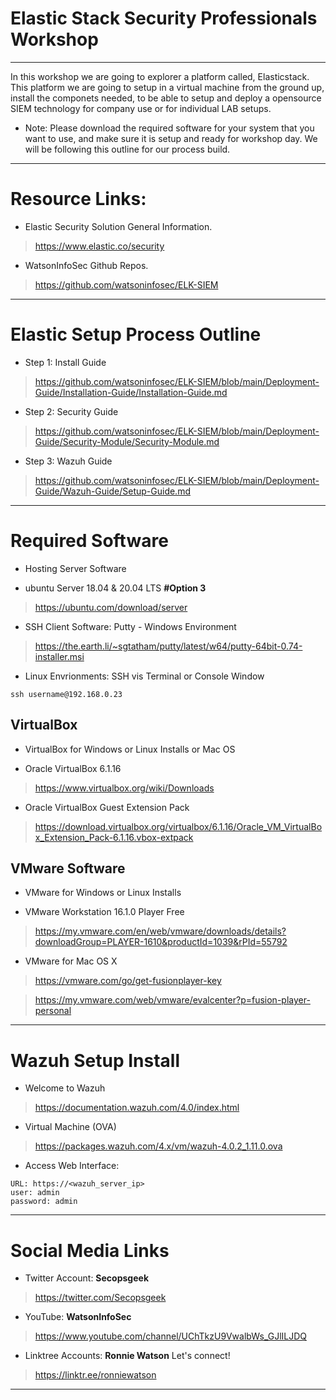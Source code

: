 # Elastic Stack Security Professionals Workshop

-----------------------

In this workshop we are going to explorer a platform called, Elasticstack. This platform we are going to setup in a virtual machine from the ground up, install the componets needed, to be able to setup and deploy a opensource SIEM technology for company use or for individual LAB setups.

- Note: Please download the required software for your system that you want to use, and make sure it is setup and ready for workshop day. We will be following this outline for our process build.

-----------------------

# Resource Links:

- Elastic Security Solution General Information.

> https://www.elastic.co/security

- WatsonInfoSec Github Repos.
> https://github.com/watsoninfosec/ELK-SIEM

-----------------------

# Elastic Setup Process Outline

- Step 1: Install Guide

> https://github.com/watsoninfosec/ELK-SIEM/blob/main/Deployment-Guide/Installation-Guide/Installation-Guide.md

- Step 2: Security Guide
> https://github.com/watsoninfosec/ELK-SIEM/blob/main/Deployment-Guide/Security-Module/Security-Module.md

- Step 3: Wazuh Guide
> https://github.com/watsoninfosec/ELK-SIEM/blob/main/Deployment-Guide/Wazuh-Guide/Setup-Guide.md

-----------------------

# Required Software


- Hosting Server Software 

- ubuntu Server 18.04 & 20.04 LTS **#Option 3**

> https://ubuntu.com/download/server

- SSH Client Software: Putty - Windows Environment

> https://the.earth.li/~sgtatham/putty/latest/w64/putty-64bit-0.74-installer.msi

- Linux Envrionments: SSH vis Terminal or Console Window

~~~
ssh username@192.168.0.23 
~~~

## VirtualBox
- VirtualBox for Windows or Linux Installs or Mac OS

- Oracle VirtualBox 6.1.16 
> https://www.virtualbox.org/wiki/Downloads

- Oracle VirtualBox Guest Extension Pack 
> https://download.virtualbox.org/virtualbox/6.1.16/Oracle_VM_VirtualBox_Extension_Pack-6.1.16.vbox-extpack



## VMware Software

- VMware for Windows or Linux Installs

- VMware Workstation 16.1.0 Player Free 
> https://my.vmware.com/en/web/vmware/downloads/details?downloadGroup=PLAYER-1610&productId=1039&rPId=55792

- VMware for Mac OS X

> https://vmware.com/go/get-fusionplayer-key

> https://my.vmware.com/web/vmware/evalcenter?p=fusion-player-personal
-----------------------

# Wazuh Setup Install

- Welcome to Wazuh
> https://documentation.wazuh.com/4.0/index.html

- Virtual Machine (OVA)
> https://packages.wazuh.com/4.x/vm/wazuh-4.0.2_1.11.0.ova

- Access Web Interface:

~~~
URL: https://<wazuh_server_ip>
user: admin
password: admin
~~~
-----------------------
# Social Media Links

- Twitter Account: **Secopsgeek** 
> https://twitter.com/Secopsgeek

- YouTube: **WatsonInfoSec**

> https://www.youtube.com/channel/UChTkzU9VwalbWs_GJlILJDQ

- Linktree Accounts: **Ronnie Watson** Let's connect!

> https://linktr.ee/ronniewatson

-----------------------

